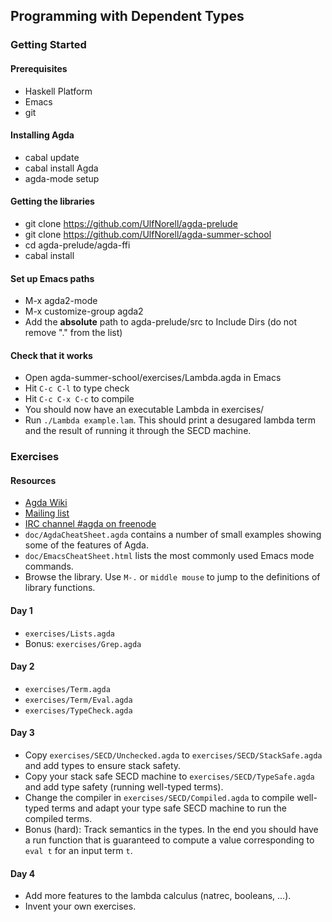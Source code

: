 
## Programming with Dependent Types

### Getting Started

#### Prerequisites
- Haskell Platform
- Emacs
- git

#### Installing Agda
- cabal update
- cabal install Agda
- agda-mode setup

#### Getting the libraries
- git clone https://github.com/UlfNorell/agda-prelude
- git clone https://github.com/UlfNorell/agda-summer-school
- cd agda-prelude/agda-ffi
- cabal install

#### Set up Emacs paths
- M-x agda2-mode
- M-x customize-group agda2
- Add the **absolute** path to agda-prelude/src to Include Dirs (do not remove "." from the list)

#### Check that it works
- Open agda-summer-school/exercises/Lambda.agda in Emacs
- Hit `C-c C-l` to type check
- Hit `C-c C-x C-c` to compile
- You should now have an executable Lambda in exercises/
- Run `./Lambda example.lam`. This should print a desugared lambda term and the
  result of running it through the SECD machine.

### Exercises

#### Resources

- [Agda Wiki](http://wiki.portal.chalmers.se/agda/pmwiki.php)
- [Mailing list](https://lists.chalmers.se/mailman/listinfo/agda)
- [IRC channel #agda on freenode](http://webchat.freenode.net)
- `doc/AgdaCheatSheet.agda` contains a number of small examples showing some of the features of Agda.
- `doc/EmacsCheatSheet.html` lists the most commonly used Emacs mode commands.
- Browse the library. Use `M-.` or `middle mouse` to jump to the definitions of library functions.

#### Day 1

- `exercises/Lists.agda`
- Bonus: `exercises/Grep.agda`

#### Day 2

- `exercises/Term.agda`
- `exercises/Term/Eval.agda`
- `exercises/TypeCheck.agda`

#### Day 3

- Copy `exercises/SECD/Unchecked.agda` to `exercises/SECD/StackSafe.agda` and add types to ensure stack safety.
- Copy your stack safe SECD machine to `exercises/SECD/TypeSafe.agda` and add type safety (running well-typed terms).
- Change the compiler in `exercises/SECD/Compiled.agda` to compile well-typed terms and adapt your type safe SECD machine to run the compiled terms.
- Bonus (hard): Track semantics in the types. In the end you should have a run function that is guaranteed to compute a value corresponding to `eval t` for an input term `t`.

#### Day 4

- Add more features to the lambda calculus (natrec, booleans, ...).
- Invent your own exercises.
